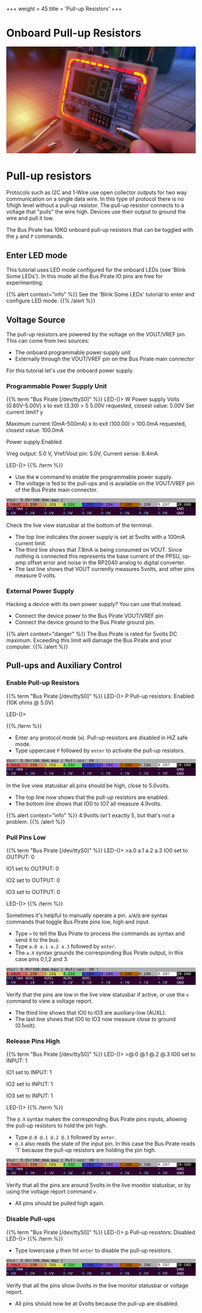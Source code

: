 +++
weight = 45
title = 'Pull-up Resistors'
+++



# Onboard Pull-up Resistors

![](./img/pullups-1024.jpg)

# Pull-up resistors

Protocols such as I2C and 1-Wire use open collector outputs for two way communication on a single data wire. In this type of protocol there is no 1/high level without a pull-up resistor. The pull-up resistor connects to a voltage that "pulls" the wire high. Devices use their output to ground the wire and pull it low.

The Bus Pirate has 10KΩ onboard pull-up resistors that can be toggled with the ```p``` and ```P``` commands.

## Enter LED mode

This tutorial uses LED mode configured for the onboard LEDs (see 'Blink Some LEDs'). In this mode all the Bus Pirate IO pins are free for experimenting.

{{% alert context="info" %}}
See the 'Blink Some LEDs' tutorial to enter and configure LED mode.
{{% /alert %}}

## Voltage Source

The pull-up resistors are powered by the voltage on the VOUT/VREF pin. This can come from two sources:

- The onboard programmable power supply unit
- Externally through the VOUT/VREF pin on the Bus Pirate main connector

For this tutorial let's use the onboard power supply.

### Programmable Power Supply Unit

{{% term "Bus Pirate [/dev/ttyS0]" %}}
<span className="bp-prompt">LED-()></span> W
<span className="bp-info"><span className="bp-info">Power supply
Volts (0.80V-5.00V)</span></span>
<span className="bp-prompt">x to exit (3.30) ></span> 5
<span className="bp-float">5.00</span>V<span className="bp-info"> requested, closest value: <span className="bp-float">5.00</span></span>V
Set current limit?
y 

<span className="bp-info">Maximum current (0mA-500mA)</span>
<span className="bp-prompt">x to exit (100.00) ></span> 
<span className="bp-float">100.0</span>mA<span className="bp-info"> requested, closest value: <span className="bp-float">100.0</span></span>mA

<span className="bp-info">Power supply:</span>Enabled

<span className="bp-info">

Vreg output: <span className="bp-float">5.0</span>
</span>
V<span className="bp-info">, Vref/Vout pin: <span className="bp-float">5.0</span></span>V<span className="bp-info">, Current sense: <span className="bp-float">8.4</span></span>mA
<span className="bp-info">

</span>
<span className="bp-prompt">LED-()></span> 
{{% /term %}}

 - Use the ```W``` command to enable the programmable power supply. 
 - The voltage is fed to the pull-ups and is available on the VOUT/VREF pin of the Bus Pirate main connector.

![](./img/pullup-statusbar-3.png)

Check the live view statusbar at the bottom of the terminal. 
- The top line indicates the power supply is set at 5volts with a 100mA current limit. 
- The third line shows that 7.8mA is being consumed on VOUT. Since nothing is connected this represents the base current of the PPSU, op-amp offset error and noise in the RP2040 analog to digital converter.
- The last line shows that VOUT currently measures 5volts, and other pins measure 0 volts.

### External Power Supply

Hacking a device with its own power supply? You can use that instead. 

- Connect the device power to the Bus Pirate VOUT/VREF pin
- Connect the device ground to the Bus Pirate ground pin.

{{% alert context="danger" %}}
The Bus Pirate is rated for 5volts DC maximum. Exceeding this limit will damage the Bus Pirate and your computer.
{{% /alert %}}

## Pull-ups and Auxiliary Control


### Enable Pull-up Resistors

{{% term "Bus Pirate [/dev/ttyS0]" %}}
<span className="bp-prompt">LED-()></span> P
<span className="bp-info"><span className="bp-info">Pull-up resistors:</span></span> Enabled (10K ohms @ <span className="bp-float">5.0</span>V)

<span className="bp-prompt">LED-()></span> 


{{% /term %}}

- Enter any protocol mode (```m```). Pull-up resistors are disabled in HiZ safe mode.
- Type uppercase ```P``` followed by ```enter``` to activate the pull-up resistors.

![](./img/pullup-statusbar-1.png)

In the live view statusbar all pins should be high, close to 5.0volts.
- The top line now shows that the pull-up resistors are enabled.
- The bottom line shows that IO0 to IO7 all measure 4.9volts.

{{% alert context="info" %}}
4.9volts isn't exactly 5, but that's not a problem.
{{% /alert %}}

### Pull Pins Low

{{% term "Bus Pirate [/dev/ttyS0]" %}}
<span className="bp-prompt">LED-()></span> >a.0 a.1 a.2 a.3
<span className="bp-info">IO<span className="bp-float">0<span className="bp-info"> set to</span></span></span> OUTPUT: <span className="bp-float">0</span>

<span className="bp-info">IO<span className="bp-float">1<span className="bp-info"> set to</span></span></span> OUTPUT: <span className="bp-float">0</span>

<span className="bp-info">IO<span className="bp-float">2<span className="bp-info"> set to</span></span></span> OUTPUT: <span className="bp-float">0</span>

<span className="bp-info">IO<span className="bp-float">3<span className="bp-info"> set to</span></span></span> OUTPUT: <span className="bp-float">0</span>

<span className="bp-prompt">LED-()></span> 
{{% /term %}}

Sometimes it's helpful to manually operate a pin. ```a```/```A```/```@``` are syntax commands that toggle Bus Pirate pins low, high and input.
- Type ```>``` to tell the Bus Pirate to process the commands as syntax and send it to the bus.
- Type ```a.0 a.1 a.2 a.3``` followed by ```enter```.
- The ```a.X``` syntax grounds the corresponding Bus Pirate output, in this case pins 0,1,2 and 3.

![](./img/pullup-statusbar-2.png)

Verify that the pins are low in the live view statusbar if active, or use the ```v``` command to view a voltage report.
- The third line shows that IO0 to IO3 are auxiliary-low (AUXL).
- The last line shows that IO0 to IO3 now measure close to ground (0.1volt).

### Release Pins High

{{% term "Bus Pirate [/dev/ttyS0]" %}}
<span className="bp-prompt">LED-()></span> >@.0 @.1 @.2 @.3
<span className="bp-info">IO<span className="bp-float">0<span className="bp-info"> set to</span></span></span> INPUT: <span className="bp-float">1</span>

<span className="bp-info">IO<span className="bp-float">1<span className="bp-info"> set to</span></span></span> INPUT: <span className="bp-float">1</span>

<span className="bp-info">IO<span className="bp-float">2<span className="bp-info"> set to</span></span></span> INPUT: <span className="bp-float">1</span>

<span className="bp-info">IO<span className="bp-float">3<span className="bp-info"> set to</span></span></span> INPUT: <span className="bp-float">1</span>

<span className="bp-prompt">LED-()></span> 
{{% /term %}}

The ```@.X``` syntax makes the corresponding Bus Pirate pins inputs, allowing the pull-up resistors to hold the pin high.  
- Type ```@.0 @.1 @.2 @.3``` followed by ```enter```.
- ```@.X``` also reads the state of the input pin. In this case the Bus Pirate reads '1' because the pull-up resistors are holding the pin high.

![](./img/pullup-statusbar-1.png)

Verify that all the pins are around 5volts in the live monitor statusbar, or by using the voltage report command ```v```.
- All pins should be pulled high again.

### Disable Pull-ups
{{% term "Bus Pirate [/dev/ttyS0]" %}}
<span className="bp-prompt">LED-()></span> p
<span className="bp-info">Pull-up resistors:</span> Disabled
<span className="bp-prompt">LED-()></span>
{{% /term %}}

- Type lowercase ```p``` then hit ```enter``` to disable the pull-up resistors.

![](./img/pullup-statusbar-4.png)

Verify that all the pins show 0volts in the live monitor statusbar or voltage report.
- All pins should now be at 0volts because the pull-up are disabled.

<DiscourseComments/>